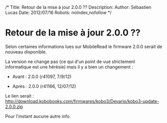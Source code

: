 /*
Title: Retour de la mise à jour 2.0.0 ??
Description: 
Author: Sébastien Lucas
Date: 2012/07/16
Robots: noindex,nofollow
*/
# Retour de la mise à jour 2.0.0 ??

Selon certaines informations lues sur MobileRead le firmware 2.0.0 serait de nouveau disponible.

La version ne change pas (ce qui d'un point de vue strictement informatique est une hérésie) mais il y a bien un changement :

*	Avant : 2.0.0 (r41097, 7/9/12) 

*	Après : 2.0.0 (r41166, 12/07/12) 

Le lien serait : http://download.kobobooks.com/firmwares/kobo3/Devario/kobo3-update-2.0.0.zip

Pour l'instant aucune autre info.


